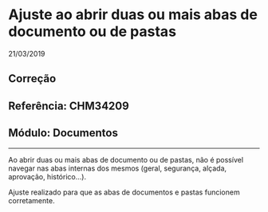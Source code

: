 # Ajuste ao abrir duas ou mais abas de documento ou de pastas
21/03/2019
## Correção
## Referência: CHM34209
## Módulo: Documentos
***

Ao abrir duas ou mais abas de documento ou de pastas, não é possível navegar nas abas internas dos mesmos (geral, segurança, alçada, aprovação, histórico...).

Ajuste realizado para que as abas de documentos e pastas funcionem corretamente.
